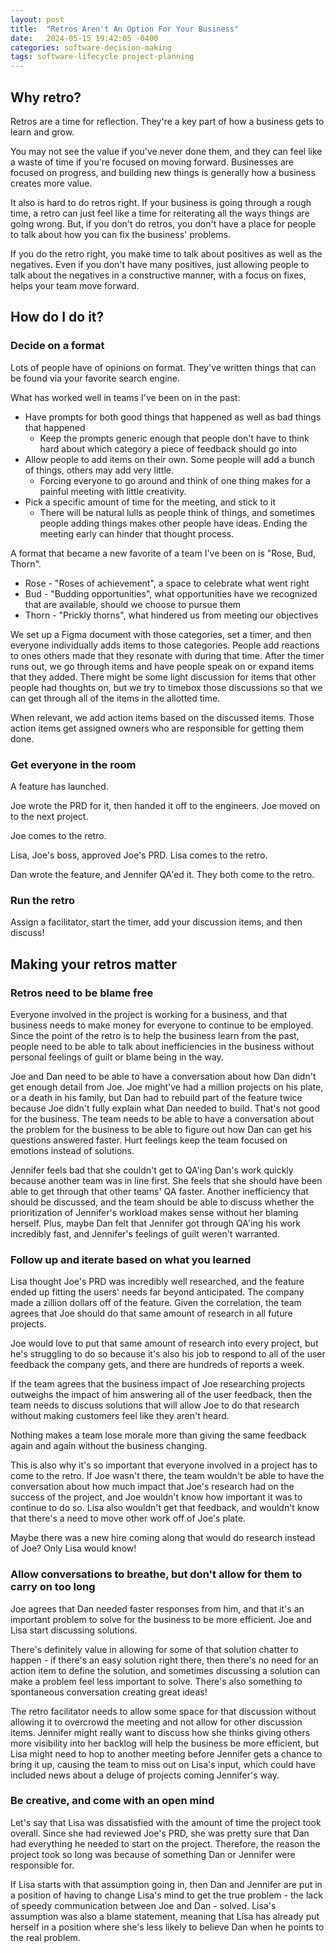 ```yaml
---
layout: post
title:  "Retros Aren't An Option For Your Business"
date:   2024-05-15 19:42:05 -0400
categories: software-decision-making
tags: software-lifecycle project-planning
---
```


## Why retro?

Retros are a time for reflection. They're a key part of how a business gets to learn and grow.

You may not see the value if you've never done them, and they can feel like a waste of time if you're focused on moving forward. Businesses are focused on progress, and building new things is generally how a business creates more value.

It also is hard to do retros right. If your business is going through a rough time, a retro can just feel like a time for reiterating all the ways things are going wrong. But, if you don't do retros, you don't have a place for people to talk about how you can fix the business' problems.

If you do the retro right, you make time to talk about positives as well as the negatives. Even if you don't have many positives, just allowing people to talk about the negatives in a constructive manner, with a focus on fixes, helps your team move forward.

## How do I do it?

### Decide on a format

Lots of people have of opinions on format. They've written things that can be found via your favorite search engine.

What has worked well in teams I've been on in the past:

* Have prompts for both good things that happened as well as bad things that happened
  * Keep the prompts generic enough that people don't have to think hard about which category a piece of feedback should go into
* Allow people to add items on their own. Some people will add a bunch of things, others may add very little.
  * Forcing everyone to go around and think of one thing makes for a painful meeting with little creativity.
* Pick a specific amount of time for the meeting, and stick to it
  * There will be natural lulls as people think of things, and sometimes people adding things makes other people have ideas. Ending the meeting early can hinder that thought process.

A format that became a new favorite of a team I've been on is "Rose, Bud, Thorn".

* Rose - "Roses of achievement", a space to celebrate what went right
* Bud - "Budding opportunities", what opportunities have we recognized that are available, should we choose to pursue them
* Thorn - "Prickly thorns", what hindered us from meeting our objectives

We set up a Figma document with those categories, set a timer, and then everyone individually adds items to those categories. People add reactions to ones others made that they resonate with during that time. After the timer runs out, we go through items and have people speak on or expand items that they added. There might be some light discussion for items that other people had thoughts on, but we try to timebox those discussions so that we can get through all of the items in the allotted time.

When relevant, we add action items based on the discussed items. Those action items get assigned owners who are responsible for getting them done.

### Get everyone in the room

A feature has launched.

Joe wrote the PRD for it, then handed it off to the engineers. Joe moved on to the next project.

Joe comes to the retro.

Lisa, Joe's boss, approved Joe's PRD. Lisa comes to the retro.

Dan wrote the feature, and Jennifer QA'ed it. They both come to the retro.

### Run the retro

Assign a facilitator, start the timer, add your discussion items, and then discuss!

## Making your retros matter

### Retros need to be blame free

Everyone involved in the project is working for a business, and that business needs to make money for everyone to continue to be employed. Since the point of the retro is to help the business learn from the past, people need to be able to talk about inefficiencies in the business without personal feelings of guilt or blame being in the way.

Joe and Dan need to be able to have a conversation about how Dan didn't get enough detail from Joe. Joe might've had a million projects on his plate, or a death in his family, but Dan had to rebuild part of the feature twice because Joe didn't fully explain what Dan needed to build. That's not good for the business. The team needs to be able to have a conversation about the problem for the business to be able to figure out how Dan can get his questions answered faster. Hurt feelings keep the team focused on emotions instead of solutions.

Jennifer feels bad that she couldn't get to QA'ing Dan's work quickly because another team was in line first. She feels that she should have been able to get through that other teams' QA faster. Another inefficiency that should be discussed, and the team should be able to discuss whether the prioritization of Jennifer's workload makes sense without her blaming herself. Plus, maybe Dan felt that Jennifer got through QA'ing his work incredibly fast, and Jennifer's feelings of guilt weren't warranted.

### Follow up and iterate based on what you learned

Lisa thought Joe's PRD was incredibly well researched, and the feature ended up fitting the users' needs far beyond anticipated. The company made a zillion dollars off of the feature. Given the correlation, the team agrees that Joe should do that same amount of research in all future projects.

Joe would love to put that same amount of research into every project, but he's struggling to do so because it's also his job to respond to all of the user feedback the company gets, and there are hundreds of reports a week.

If the team agrees that the business impact of Joe researching projects outweighs the impact of him answering all of the user feedback, then the team needs to discuss solutions that will allow Joe to do that research without making customers feel like they aren't heard.

Nothing makes a team lose morale more than giving the same feedback again and again without the business changing.

This is also why it's so important that everyone involved in a project has to come to the retro. If Joe wasn't there, the team wouldn't be able to have the conversation about how much impact that Joe's research had on the success of the project, and Joe wouldn't know how important it was to continue to do so. Lisa also wouldn't get that feedback, and wouldn't know that there's a need to move other work off of Joe's plate.

Maybe there was a new hire coming along that would do research instead of Joe? Only Lisa would know!

### Allow conversations to breathe, but don't allow for them to carry on too long

Joe agrees that Dan needed faster responses from him, and that it's an important problem to solve for the business to be more efficient. Joe and Lisa start discussing solutions.

There's definitely value in allowing for some of that solution chatter to happen - if there's an easy solution right there, then there's no need for an action item to define the solution, and sometimes discussing a solution can make a problem feel less important to solve. There's also something to spontaneous conversation creating great ideas!

The retro facilitator needs to allow some space for that discussion without allowing it to overcrowd the meeting and not allow for other discussion items. Jennifer might really want to discuss how she thinks giving others more visibility into her backlog will help the business be more efficient, but Lisa might need to hop to another meeting before Jennifer gets a chance to bring it up, causing the team to miss out on Lisa's input, which could have included news about a deluge of projects coming Jennifer's way.

### Be creative, and come with an open mind

Let's say that Lisa was dissatisfied with the amount of time the project took overall. Since she had reviewed Joe's PRD, she was pretty sure that Dan had everything he needed to start on the project. Therefore, the reason the project took so long was because of something Dan or Jennifer were responsible for.

If Lisa starts with that assumption going in, then Dan and Jennifer are put in a position of having to change Lisa's mind to get the true problem - the lack of speedy communication between Joe and Dan - solved. Lisa's assumption was also a blame statement, meaning that Lisa has already put herself in a position where she's less likely to believe Dan when he points to the real problem.
